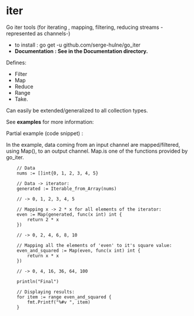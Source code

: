 # iter
Go iter tools (for iterating , mapping, filtering, reducing streams -represented as channels-)

- to install : go get -u github.com/serge-hulne/go_iter 
- **Documentation : See in the Documentation directory.**

Defines:

- Filter
- Map
- Reduce
- Range
- Take.

Can easily be extended/generalized to all collection types.

See **examples** for more information:

Partial example (code snippet) :

In the example, data coming from an input channel are mapped/filtered, using Map(), to an output channel.
Map.is one of the functions provided by go_iter.

```
	// Data
	nums := []int{0, 1, 2, 3, 4, 5}

	// Data -> iterator:
	generated := Iterable_from_Array(nums)

	// -> 0, 1, 2, 3, 4, 5

	// Mapping x -> 2 * x for all elements of the iterator:
	even := Map(generated, func(x int) int {
		return 2 * x
	})

	// -> 0, 2, 4, 6, 8, 10

	// Mapping all the elements of 'even' to it's square value:
	even_and_squared := Map(even, func(x int) int {
		return x * x
	})

	// -> 0, 4, 16, 36, 64, 100

	println("Final")

	// Displaying results:
	for item := range even_and_squared {
		fmt.Printf("%#v ", item)
	}
```

